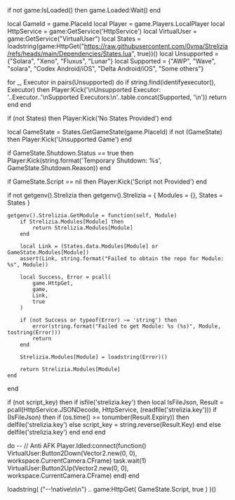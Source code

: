if not game:IsLoaded() then game.Loaded:Wait() end 

local GameId = game.PlaceId
local Player = game.Players.LocalPlayer
local HttpService = game:GetService('HttpService')
local VirtualUser = game:GetService("VirtualUser")
local States = loadstring(game:HttpGet("https://raw.githubusercontent.com/0vma/Strelizia/refs/heads/main/Dependencies/States.lua", true))()
local Unsupported = {"Solara", "Xeno", "Fluxus", "Lunar"}
local Supported = {"AWP", "Wave", "solara", "Codex Android/iOS", "Delta Android/iOS", "Some others"}

for _, Executor in pairs(Unsupported) do 
	if string.find(identifyexecutor(), Executor) then 
		Player:Kick('\nUnsupported Executor: '..Executor..'\nSupported Executors:\n'..table.concat(Supported, '\n'))
		return
	end
end

if (not States) then 
	Player:Kick('No States Provided')
end 

local GameState = States.GetGameState(game.PlaceId)
if not (GameState) then 
	Player:Kick('Unsupported Game')
end 

if GameState.Shutdown.Status == true then 
	Player:Kick(string.format('Temporary Shutdown: %s', GameState.Shutdown.Reason))
end 

if GameState.Script == nil then 
	Player:Kick('Script not Provided')
end

if not getgenv().Strelizia then	
	getgenv().Strelizia = {
		Modules = {},
		States = States
	}

	getgenv().Strelizia.GetModule = function(self, Module)
		if Strelizia.Modules[Module] then 
			return Strelizia.Modules[Module]
		end

		local Link = (States.data.Modules[Module] or GameState.Modules[Module]) 
		assert(Link, string.format("Failed to obtain the repo for Module: %s", Module))

		local Success, Error = pcall(
			game.HttpGet, 
			game, 
			Link,
			true
		)

		if (not Success or typeof(Error) ~= 'string') then 
			error(string.format("Failed to get Module: %s (%s)", Module, tostring(Error)))
			return 
		end

		Strelizia.Modules[Module] = loadstring(Error)()

		return Strelizia.Modules[Module]
	end
end	

if (not script_key) then
	if isfile('strelizia.key') then
		local IsFileJson, Result = pcall(HttpService.JSONDecode, HttpService, (readfile('strelizia.key')))
		if (IsFileJson) then
			if (os.time() >= tonumber(Result.Expiry)) then 
				delfile('strelizia.key')
			else 
				script_key = string.reverse(Result.Key)
			end
		else 
			delfile('strelizia.key')
		end
	end
end

do -- // Anti AFK
	Player.Idled:connect(function()
	    VirtualUser:Button2Down(Vector2.new(0, 0), workspace.CurrentCamera.CFrame)
	    task.wait(1)
	    VirtualUser:Button2Up(Vector2.new(0, 0), workspace.CurrentCamera.CFrame)
	end)
end	

loadstring(
	("--!native\n\n") ..
	game:HttpGet(
		GameState.Script,
		true
	)
)()
